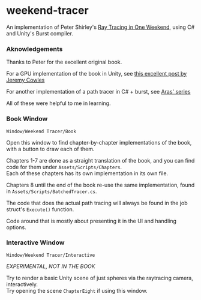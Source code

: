 # weekend-tracer
An implementation of Peter Shirley's [Ray Tracing in One Weekend](http://www.realtimerendering.com/raytracing/Ray%20Tracing%20in%20a%20Weekend.pdf), using C# and Unity's Burst compiler.

### Aknowledgements

Thanks to Peter for the excellent original book.

For a GPU implementation of the book in Unity, see [this excellent post by Jeremy Cowles](https://medium.com/@jcowles/gpu-ray-tracing-in-one-weekend-3e7d874b3b0f)

For another implementation of a path tracer in C# + burst, see [Aras' series](https://aras-p.info/blog/2018/03/28/Daily-Pathtracer-Part-3-CSharp-Unity-Burst/)

All of these were helpful to me in learning.


### Book Window

`Window/Weekend Tracer/Book`

Open this window to find chapter-by-chapter implementations of the book, with a button to draw each of them.

Chapters 1-7 are done as a straight translation of the book, and you can find code for them under `Assets/Scripts/Chapters`.  
Each of these chapters has its own implementation in its own file. 

Chapters 8 until the end of the book re-use the same implementation, found in `Assets/Scripts/BatchedTracer.cs`.

The code that does the actual path tracing will always be found in the job struct's `Execute()` function. 

Code around that is mostly about presenting it in the UI and handling options.


### Interactive Window
`Window/Weekend Tracer/Interactive`

_EXPERIMENTAL, NOT IN THE BOOK_

Try to render a basic Unity scene of just spheres via the raytracing camera, interactively.  
Try opening the scene `ChapterEight` if using this window.

